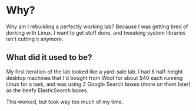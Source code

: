 # Why?

Why am I rebuilding a perfectly working lab? Because I was getting tired of dorking with
Linux. I want to get stuff done, and tweaking system libraries
isn't cutting it anymore.

## What did it used to be?

My first iteration of the lab looked like a yard-sale lab. I had
6 half-height desktop machines that I'd bought from Woot for about $40 each
running Linux for a task, and was using 2 Google Search boxes (more on them later) as 
the beefy ElasticSearch boxes.

This worked, but took way too much of my time. 